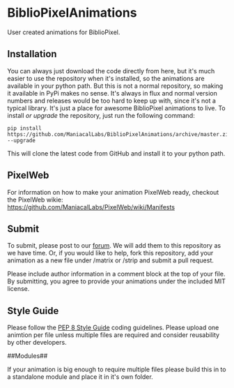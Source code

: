 BiblioPixelAnimations
=====================

User created animations for BiblioPixel.

## Installation ##
You can always just download the code directly from here, but it's much easier to use the repository when it's installed, so the animations are available in your python path. But this is not a normal repository, so making it available in PyPi makes no sense. It's always in flux and normal version numbers and releases would be too hard to keep up with, since it's not a typical library. It's just a place for awesome BiblioPixel animations to live. To install *or upgrade* the repository, just run the following command:

```
pip install https://github.com/ManiacalLabs/BiblioPixelAnimations/archive/master.zip --upgrade
```

This will clone the latest code from GitHub and install it to your python path.

## PixelWeb ##

For information on how to make your animation PixelWeb ready, checkout the PixelWeb wikie: https://github.com/ManiacalLabs/PixelWeb/wiki/Manifests

## Submit ##

To submit, please post to our [forum](http://forum.maniacallabs.com/forumdisplay.php?fid=6). We will add them to this repository as we have time. Or, if you would like to help, fork this repository, add your animation as a new file under /matrix or /strip and submit a pull request.

Please include author information in a comment block at the top of your file. By submitting, you agree to provide your animations under the included MIT license.

## Style Guide ##

Please follow the [PEP 8 Style Guide](https://www.python.org/dev/peps/pep-0008/) coding guidelines. Please upload one animtion per file unless multiple files are required and consider reusability by other developers.

##Modules##

If your animation is big enough to require multiple files please build this in to a standalone module and place it in it's own folder.
